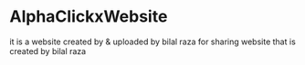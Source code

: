 # AlphaClickxWebsite
it is a website created by &amp; uploaded by bilal raza for sharing website that is created by bilal raza

